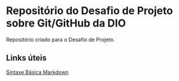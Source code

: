 # Repositório do Desafio de Projeto sobre Git/GitHub da DIO
Repositório criado para o Desafio de Projeto.

## Links úteis
[Sintaxe Básica Markdown](https://www.markdownguide.org/basic-sintax/)
